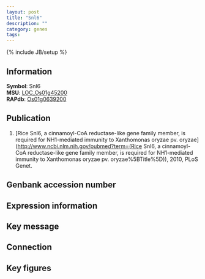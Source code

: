 ```yaml
---
layout: post
title: "Snl6"
description: ""
category: genes
tags: 
---
```

{% include JB/setup %}

## Information
__Symbol__: Snl6  
__MSU__: [LOC_Os01g45200](http://rice.plantbiology.msu.edu/cgi-bin/ORF_infopage.cgi?orf=LOC_Os01g45200)  
__RAPdb__: [Os01g0639200](http://rapdb.dna.affrc.go.jp/viewer/gbrowse_details/irgsp1?name=Os01g0639200)  

## Publication
1. [Rice Snl6, a cinnamoyl-CoA reductase-like gene family member, is required for NH1-mediated immunity to Xanthomonas oryzae pv. oryzae](http://www.ncbi.nlm.nih.gov/pubmed?term=(Rice Snl6, a cinnamoyl-CoA reductase-like gene family member, is required for NH1-mediated immunity to Xanthomonas oryzae pv. oryzae%5BTitle%5D)), 2010, PLoS Genet.

## Genbank accession number

## Expression information

## Key message

## Connection

## Key figures


